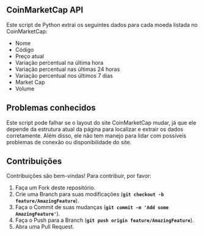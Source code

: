 ## **CoinMarketCap API**

Este script de Python extrai os seguintes dados para cada moeda listada no CoinMarketCap:

- Nome
- Código
- Preço atual
- Variação percentual na última hora
- Variação percentual nas últimas 24 horas
- Variação percentual nos últimos 7 dias
- Market Cap
- Volume

## **Problemas conhecidos**

Este script pode falhar se o layout do site CoinMarketCap mudar, já que ele depende da estrutura atual da página para localizar e extrair os dados corretamente. Além disso, ele não tem manejo para lidar com possíveis problemas de conexão ou disponibilidade do site.

## **Contribuições**

Contribuições são bem-vindas! Para contribuir, por favor:

1. Faça um Fork deste repositório.
2. Crie uma Branch para suas modificações (**`git checkout -b feature/AmazingFeature`**).
3. Faça o Commit de suas mudanças (**`git commit -m 'Add some AmazingFeature'`**).
4. Faça o Push para a Branch (**`git push origin feature/AmazingFeature`**).
5. Abra uma Pull Request.

